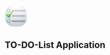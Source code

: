 ![To-Do-List](https://github.com/benjaminheine/to_do_list/blob/master/todo_23068.png)
# TO-DO-List Application

